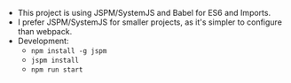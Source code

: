 * This project is using JSPM/SystemJS and Babel for ES6 and Imports.
* I prefer JSPM/SystemJS for smaller projects, as it's simpler to configure than webpack.
* Development:
    * `npm install -g jspm`
    * `jspm install`
    * `npm run start`
